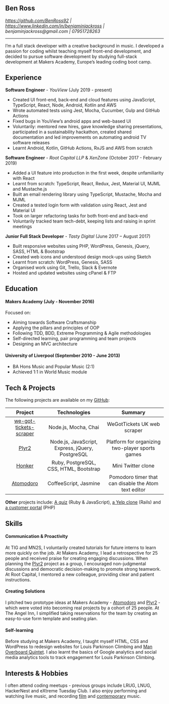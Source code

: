 ## Ben Ross

*https://github.com/BenRoss92 | https://www.linkedin.com/in/benjaminjackross |   
&#00098;&#x65;&#x6e;&#106;&#00097;&#109;&#x69;&#000110;&#x6a;&#x61;&#99;&#x6b;&#000114;&#x6f;&#115;&#x73;&#x40;&#x67;&#109;&#x61;&#105;&#x6c;&#x2e;&#x63;&#111;&#x6d;
 | &#x30;&#x37;&#00057;&#00053;&#00049;&#x37;&#50;&#x38;&#50;&#x36;&#51;*

---

I’m a full stack developer with a creative background in music. I developed a passion for coding whilst teaching myself front-end development, and decided to pursue software development by studying full-stack development at Makers Academy, Europe’s leading coding boot camp.

## Experience

**Software Engineer** - *YouView* (July 2019 - present)

- Created UI front-end, back-end and cloud features using JavaScript, TypeScript, React, Node, Android, Kotlin and AWS
- Wrote automated tests using Jest, Mocha, Cucumber, Gulp and GitHub Actions
- Fixed bugs in YouView’s android apps and web-based UI
- Voluntarily: mentored new hires, gave knowledge sharing presentations, participated in a sustainability hackathon, created shared documentation and led improvements on automating android TV software releases
- Learnt Android, Kotlin, GitHub Actions, RxJS and AWS from scratch

**Software Engineer** - *Root Capital LLP* & *XenZone* (October 2017 - February 2019)

- Added a UI feature into production in the first week, despite unfamiliarity with React
- Learnt from scratch: TypeScript, React, Redux, Jest, Material UI, MJML and Mustache.js
- Built an email rendering library using TypeScript, Mustache, Mocha and MJML
- Created a tested login form with validation using React, Jest and Material UI
- Took on larger refactoring tasks for both front-end and back-end
- Voluntarily tracked team tech-debt, keeping lists and raising in sprint meetings

**Junior Full Stack Developer** - *Tasty Digital* (June 2017 – August 2017)

- Built responsive websites using PHP, WordPress, Genesis, jQuery, SASS, HTML & Bootstrap
- Created web icons and understood design mock-ups using Sketch
- Learnt from scratch: WordPress, Genesis, SASS
- Organised work using Git, Trello, Slack & Evernote
- Hosted and updated websites using cPanel & FTP

## Education

#### Makers Academy (July - November 2016)

Focused on:

- Aiming towards Software Craftsmanship
- Applying the pillars and principles of OOP
- Following TDD, BDD, Extreme Programming & Agile methodologies
- Self-directed learning, pair programming and team projects
- Designing an MVC architecture

#### University of Liverpool (September 2010 - June 2013)

- BA Hons Music and Popular Music (2:1)
- Achieved 1:1 in World Music module

## Tech & Projects

The following projects are available on my [GitHub](https://github.com/BenRoss92/):

| Project | Technologies | Summary |
|:---:|:---:|:---:|
| [we-got-tickets-scraper](https://github.com/BenRoss92/we-got-tickets-scraper) | Node.js, Mocha, Chai | WeGotTickets UK web scraper |
| [Plyr2](https://github.com/BenRoss92/plyr2) | Node.js, JavaScript, Express, jQuery, PostgreSQL | Platform for organizing two-player sports games |
| [Honker](https://github.com/BenRoss92/honker) | Ruby, PostgreSQL, CSS, HTML, Bootstrap | Mini Twitter clone |
| [Atomodoro](https://github.com/BenRoss92/Atomodoro) | CoffeeScript, Jasmine | Pomodoro timer that can disable the Atom text editor |

**Other** projects include: [A quiz](https://github.com/BenRoss92/quiz) (Ruby & JavaScript), [a Yelp clone](https://github.com/BenRoss92/yelp_clone) (Rails) and [a customer portal](https://github.com/BenRoss92/customer_portal) (PHP)

## Skills

#### Communication & Proactivity

At TIG and MN2S, I voluntarily created tutorials for future interns to learn more quickly on the job. At Makers Academy, I lead a retrospective for 25 people and received praise for creating engaging discussions. When planning the [Plyr2](https://github.com/BenRoss92/plyr2) project as a group, I encouraged non-judgmental discussions and democratic decision-making to promote strong teamwork. At Root Capital, I mentored a new colleague, providing clear and patient instructions.

#### Creating Solutions

I pitched two prototype ideas at Makers Academy - [Atomodoro](https://github.com/BenRoss92/Atomodoro) and [Plyr2](https://github.com/BenRoss92/plyr2) - which were voted into becoming real projects by a cohort of 25 people. At The Angel Inn, I simplified taking reservations for the team by creating an easy-to-use form template and seating plan.

#### Self-learning

Before studying at Makers Academy, I taught myself HTML, CSS and WordPress to redesign websites for Louis Parkinson Climbing and [Man Overboard Quintet](https://manoverboardswing.co.uk). I also learnt the basics of Google analytics and social media analytics tools to track engagement for Louis Parkinson Climbing.

## Interests & Hobbies

I often attend coding meetups - previous groups include LRUG, LNUG, HackerNest and eXtreme Tuesday Club. I also enjoy performing and watching live music, and recording [film](https://www.youtube.com/user/BenRoss92/videos?live_view=500&sort=dd&view=0&flow=list)
 and [contemporary](https://soundcloud.com/ben-ross-92) music.
